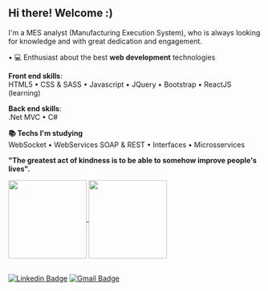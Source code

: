 ## Hi there! Welcome :)

I'm a MES analyst (Manufacturing Execution System), who is always looking for knowledge and with great dedication and engagement.
<!--- Currently working at **@SOON** :blue_heart: --->

• :computer: Enthusiast about the best **web development** technologies

**Front end skills**:</br>
HTML5 • CSS & SASS • Javascript • JQuery • Bootstrap • ReactJS (learning)

**Back end skills**:<br/>
.Net MVC • C#

**:books: Techs I'm studying**<br/>
WebSocket • WebServices SOAP & REST • Interfaces • Microsservices  

**"The greatest act of kindness is to be able to somehow improve people's lives".** 

<a href="https://github.com/M0rilla/github-readme-stats">
  <img height="156" align="center" src="https://github-readme-stats.vercel.app/api?username=M0rilla&count_private=true&show_icons=true&custom_title=Gustavo's%20Github%20Stats&hide=issues&theme=vision-friendly-dark" />
</a>
<a href="https://github.com/M0rilla/github-readme-stats">
   <img height="156" align="center" src="https://github-readme-stats.vercel.app/api/top-langs/?username=m0rilla&layout=compact&theme=vision-friendly-dark&langs_count=6)" />
</a>

<br/>[![Linkedin Badge](https://img.shields.io/badge/-Find%20me%20on%20Linkedin-6A5ACD?style=flat-square&logo=Linkedin&logoColor=white&link=https://www.linkedin.com/in/gustavo-morilla/)](https://www.linkedin.com/in/gustavo-morilla/)
[![Gmail Badge](https://img.shields.io/badge/-Send%20me%20an%20email-6A5ACD?style=flat-square&logo=Gmail&logoColor=white&link=mailto:gu_morilla@hotmail.com)](mailto:gu_morilla@hotmail.com)

